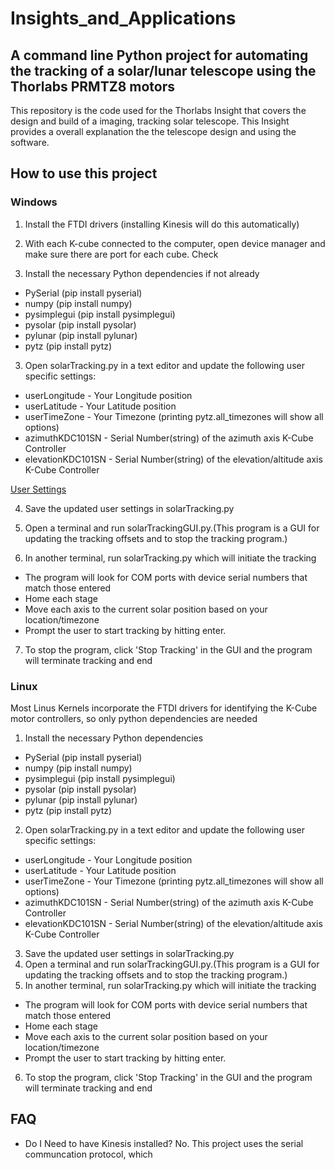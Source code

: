 # Insights_and_Applications

## A command line Python project for automating the tracking of a solar/lunar telescope using the Thorlabs PRMTZ8 motors

This repository is the code used for the Thorlabs Insight that covers the design and build of a imaging, tracking solar telescope. This Insight provides a overall explanation the the telescope design and using the software. 

## How to use this project

### **Windows**
1. Install the FTDI drivers (installing Kinesis will do this automatically)
2. With each K-cube connected to the computer, open device manager and make sure there are port for each cube. Check 

2. Install the necessary Python dependencies if not already
* PySerial (pip install pyserial)
* numpy (pip install numpy)
* pysimplegui (pip install pysimplegui)
* pysolar (pip install pysolar)
* pylunar (pip install pylunar)
* pytz (pip install pytz)


3. Open solarTracking.py in a text editor and update the following user specific settings:
* userLongitude - Your Longitude position
* userLatitude - Your Latitude position
* userTimeZone - Your Timezone (printing pytz.all_timezones will show all options)
* azimuthKDC101SN - Serial Number(string)  of the azimuth axis K-Cube Controller
* elevationKDC101SN - Serial Number(string)  of the elevation/altitude axis K-Cube Controller

[User Settings](assetts/USerSettings.md)

4. Save the updated user settings in solarTracking.py 
5. Open a terminal and run solarTrackingGUI.py.(This program is a GUI for updating the tracking offsets and to stop the tracking program.)


6. In another terminal, run solarTracking.py which will initiate the tracking
* The program will look for COM ports with device serial numbers that match those entered
* Home each stage
* Move each axis to the current solar position based on your location/timezone
* Prompt the user to start tracking by hitting enter. 

7. To stop the program, click 'Stop Tracking' in the GUI and the program will terminate tracking and end

### **Linux**
Most Linus Kernels incorporate the FTDI drivers for identifying the K-Cube motor controllers, so only python dependencies are needed
1. Install the necessary Python dependencies
* PySerial (pip install pyserial)
* numpy (pip install numpy)
* pysimplegui (pip install pysimplegui)
* pysolar (pip install pysolar)
* pylunar (pip install pylunar)
* pytz (pip install pytz)

2. Open solarTracking.py in a text editor and update the following user specific settings:
* userLongitude - Your Longitude position
* userLatitude - Your Latitude position
* userTimeZone - Your Timezone (printing pytz.all_timezones will show all options)
* azimuthKDC101SN - Serial Number(string)  of the azimuth axis K-Cube Controller
* elevationKDC101SN - Serial Number(string)  of the elevation/altitude axis K-Cube Controller

3. Save the updated user settings in solarTracking.py 
4. Open a terminal and run solarTrackingGUI.py.(This program is a GUI for updating the tracking offsets and to stop the tracking program.)
5. In another terminal, run solarTracking.py which will initiate the tracking
* The program will look for COM ports with device serial numbers that match those entered
* Home each stage
* Move each axis to the current solar position based on your location/timezone
* Prompt the user to start tracking by hitting enter. 

6. To stop the program, click 'Stop Tracking' in the GUI and the program will terminate tracking and end

## FAQ

* Do I Need to have Kinesis installed?
No. This project uses the serial communcation protocol, which 




